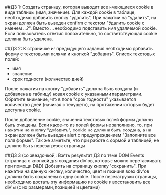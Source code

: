 ##ДЗ 1:
Создать страницу, которая выводит все имеющиеся cookie в виде таблицы (имя, значение).
Для каждой cookie в таблице, необходимо добавить кнопку "удалить", При нажатии на "удалить", на экран должен быть выведен confirm с текстом "Удалить cookie с именем …?". Вместо … необходимо подставить имя удаляемой cookie. Если пользователь ответил положительно, то соответствующая cookie должна быть удалена.

##ДЗ 2:
К страничке из предыдущего задания необходимо добавить форму с текстовыми полями и кнопкой "добавить".
Список текстовых полей:
- имя
- значение
- срок годности (количество дней)

После нажатия на кнопку "добавить" должна быть создана (и добавлена в таблицу) новая cookie с указанными параметрами. Обратите внимание, что в поле "срок годности" указывается количество дней (начиная с текущего), на протяжении которых будет доступна cookie.

После добавление cookie, значения текстовых полей формы должны быть очищены.
Если какое-то из полей формы не заполнено, то, при нажатии на кнопку "добавить", cookie не должна быть создана, а на экран должен быть выведен alert с предупреждением "Заполните все поля формы".
Так же заметьте, что при работе с формой и таблицей, не должно быть перезагрузок страницы

##ДЗ 3 (со звездочкой):
Взять результат ДЗ по теме DOM Events (страница с кнопкой для создания div'ов, которые можно перетаскивать при помощи D&D)
Добавить на страницу кнопку "сохранить". При нажатии на данную кнопку, количество, цвет и позиция всех div'ов должны быть сохранены в одну cookie.
После перезагрузки страницы, необходимо достать эту информацию из cookie и восстановить все div'ы (с их размерами, позицией и цветами)